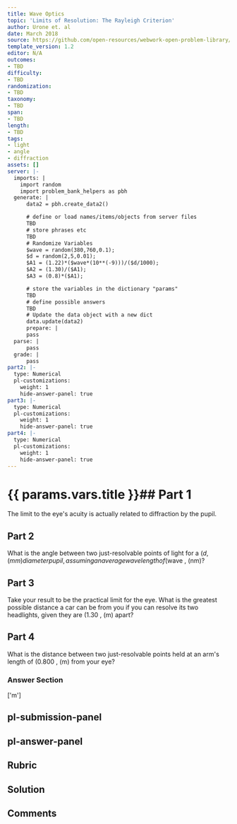 ```yaml
---
title: Wave Optics
topic: 'Limits of Resolution: The Rayleigh Criterion'
author: Urone et. al
date: March 2018
source: https://github.com/open-resources/webwork-open-problem-library/tree/master/Contrib/BrockPhysics/College_Physics_Urone/27.Wave_Optics/Limits_of_Resolution_The_Rayleigh_Criterion/NU_U17-27-06-006.pg
template_version: 1.2
editor: N/A
outcomes:
- TBD
difficulty:
- TBD
randomization:
- TBD
taxonomy:
- TBD
span:
- TBD
length:
- TBD
tags:
- light
- angle
- diffraction
assets: []
server: |-
  imports: |
    import random
    import problem_bank_helpers as pbh
  generate: |
      data2 = pbh.create_data2()

      # define or load names/items/objects from server files
      TBD
      # store phrases etc
      TBD
      # Randomize Variables
      $wave = random(380,760,0.1);
      $d = random(2,5,0.01);
      $A1 = (1.22)*($wave*(10**(-9)))/($d/1000);
      $A2 = (1.30)/($A1);
      $A3 = (0.8)*($A1);

      # store the variables in the dictionary "params"
      TBD
      # define possible answers
      TBD
      # Update the data object with a new dict
      data.update(data2)
      prepare: |
      pass
  parse: |
      pass
  grade: |
      pass
part2: |-
  type: Numerical
  pl-customizations:
    weight: 1
    hide-answer-panel: true
part3: |-
  type: Numerical
  pl-customizations:
    weight: 1
    hide-answer-panel: true
part4: |-
  type: Numerical
  pl-customizations:
    weight: 1
    hide-answer-panel: true
---
```


# {{ params.vars.title }}## Part 1 
The limit to the eye's acuity is actually related to diffraction by the pupil. 
## Part 2 
What is the angle between two just-resolvable points of light for a ($d , (mm) diameter pupil, assuming an average wavelength of ($wave , (nm)? 
## Part 3 
Take your result to be the practical limit for the eye. What is the greatest possible distance a car can be from you if you can resolve its two headlights, given they are (1.30 , (m) apart? 
## Part 4 
What is the distance between two just-resolvable points held at an arm's length of (0.800 , (m) from your eye? 


### Answer Section 
['m']

## pl-submission-panel 


## pl-answer-panel 


## Rubric 


## Solution 


## Comments 


